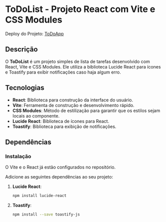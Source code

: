 # ToDoList - Projeto React com Vite e CSS Modules

Deploy do Projeto: [ToDoApp](https://to-do-react-drab.vercel.app/)

## Descrição

O **ToDoList** é um projeto simples de lista de tarefas desenvolvido com React, Vite e CSS Modules. Ele utiliza a biblioteca Lucide React para ícones e Toastify para exibir notificações caso haja algum erro.

## Tecnologias

- **React**: Biblioteca para construção da interface do usuário.
- **Vite**: Ferramenta de construção e desenvolvimento rápido.
- **CSS Modules**: Método de estilização para garantir que os estilos sejam locais ao componente.
- **Lucide React**: Biblioteca de ícones para React.
- **Toastify**: Biblioteca para exibição de notificações.

## Dependências

### Instalação

O Vite e o React já estão configurados no repositório. 

Adicione as seguintes dependências ao seu projeto:

1. **Lucide React**:

   ```bash
   npm install lucide-react

2. **Toastify**:

   ```bash
   npm install --save toastify-js
